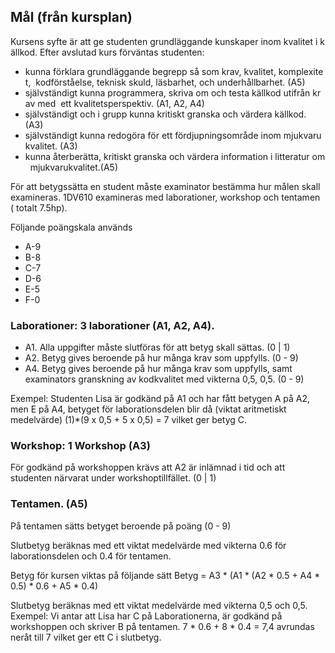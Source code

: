
## Mål (från kursplan)
Kursens syfte är att ge studenten grundläggande kunskaper inom kvalitet i källkod.
Efter avslutad kurs förväntas studenten:
 * kunna förklara grundläggande begrepp så som krav, kvalitet, komplexitet, 
kodförståelse, teknisk skuld, läsbarhet, och underhållbarhet. (A5)
 * självständigt kunna programmera, skriva om och testa källkod utifrån krav med 
ett kvalitetsperspektiv. (A1, A2, A4)
 * självständigt och i grupp kunna kritiskt granska och värdera källkod. (A3)
 *  självständigt kunna redogöra för ett fördjupningsområde inom mjukvarukvalitet. (A3)
 *  kunna återberätta, kritiskt granska och värdera information i litteratur om 
mjukvarukvalitet.(A5)

För att betygssätta en student måste examinator bestämma hur målen skall examineras. 
1DV610 examineras med laborationer, workshop och tentamen ( totalt 7.5hp). 

Följande poängskala används
 * A-9
 * B-8
 * C-7
 * D-6
 * E-5
 * F-0

### Laborationer: 3 laborationer (A1, A2, A4). 
 * A1. Alla uppgifter måste slutföras för att betyg skall sättas. (0 | 1)
 * A2. Betyg gives beroende på hur många krav som uppfylls.  (0 - 9)
 * A4. Betyg gives beroende på hur många krav som uppfylls, samt examinators granskning av kodkvalitet med vikterna 0,5, 0,5. (0 - 9)

Exempel: Studenten Lisa är godkänd på A1 och har fått betygen A på A2, men E på A4, betyget för laborationsdelen blir då
(viktat aritmetiskt medelvärde) (1)*(9 x 0,5 + 5 x 0,5) = 7 vilket ger betyg C.

### Workshop: 1 Workshop (A3)
För godkänd på workshoppen krävs att A2 är inlämnad i tid och att studenten närvarat under workshoptillfället. (0 | 1)

### Tentamen. (A5)
På tentamen sätts betyget beroende på poäng (0 - 9)

Slutbetyg beräknas med ett viktat medelvärde med vikterna 0.6 för laborationsdelen och 0.4 för tentamen. 

Betyg för kursen viktas på följande sätt
Betyg =  A3 * (A1 * (A2 * 0.5 + A4 * 0.5) * 0.6 + A5 * 0.4)


Slutbetyg beräknas med ett viktat medelvärde med vikterna 0,5 och 0,5. 
Exempel: Vi antar att Lisa har C på Laborationerna, är godkänd på workshoppen och skriver B på tentamen.
7 * 0.6 + 8 * 0.4 = 7,4 avrundas neråt till 7 vilket ger ett C i slutbetyg.
